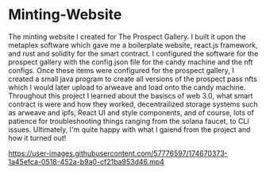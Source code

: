 # Minting-Website
The minting website I created for The Prospect Gallery. I built it upon the metaplex software which gave me a boilerplate website, react.js framework, and rust and solidity for the smart contract. I configured the software for the prospect gallery with the config.json file for the candy machine and the nft configs. Once these items were configured for the prospect gallery, I created a small java program to create all versions of the prospect pass nfts which I would later upload to arweave and load onto the candy machine. Throughout this project I learned about the basiscs of web 3.0, what smart contract is were and how they worked, decentrailized storage systems such as arweave and ipfs, React UI and style components, and of course, lots of patience for troubleshooting things ranging from the solana faucet, to CLI issues. Ultimately, I'm quite happy with what I gaiend from the project and how it turned out!


https://user-images.githubusercontent.com/57776597/174670373-1a45efca-0518-452a-b9a0-cf21ba953d46.mp4

